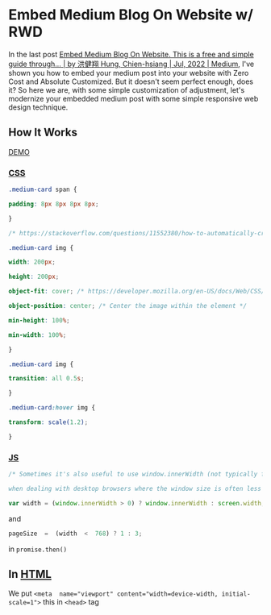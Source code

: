 # Embed Medium Blog On Website w/ RWD

In the last post [Embed Medium Blog On Website. This is a free and simple guide through… | by 洪健翔 Hung, Chien-hsiang | Jul, 2022 | Medium](https://hungchienhsiang.medium.com/embed-medium-blog-on-website-880dc0d75062), I've shown you how to embed your medium post into your website with Zero Cost and Absolute Customized. But it doesn't seem perfect enough, does it? So here we are, with some simple customization of adjustment, let's modernize your embedded medium post with some simple responsive web design technique.

## How It Works
[DEMO](https://chienhsiang-hung.github.io/embed-medium-blog-on-website/RWD)

### [CSS](https://github.com/chienhsiang-hung/embed-medium-blog-on-website/blob/RWD/asset/cs/EmbeddingMedium.css)
```css
.medium-card span {

padding: 8px 8px 8px 8px;

}

/* https://stackoverflow.com/questions/11552380/how-to-automatically-crop-and-center-an-image */

.medium-card img {

width: 200px;

height: 200px;

object-fit: cover; /* https://developer.mozilla.org/en-US/docs/Web/CSS/object-fit */

object-position: center; /* Center the image within the element */

min-height: 100%;

min-width: 100%;

}

.medium-card img {

transition: all 0.5s;

}

.medium-card:hover img {

transform: scale(1.2);

}
```
### [JS](https://github.com/chienhsiang-hung/embed-medium-blog-on-website/blob/RWD/asset/js/EmbeddingMedium.js)
```js
/* Sometimes it's also useful to use window.innerWidth (not typically found on mobile devices) instead of screen width

when dealing with desktop browsers where the window size is often less than the device screen size. */

var width = (window.innerWidth > 0) ? window.innerWidth : screen.width;
```
and
```js
pageSize  =  (width  <  768) ? 1 : 3;
```
in `promise.then()`

## In [HTML](https://github.com/chienhsiang-hung/embed-medium-blog-on-website/blob/RWD/index.html)
We put `<meta  name="viewport" content="width=device-width, initial-scale=1">` this in `<head>` tag

